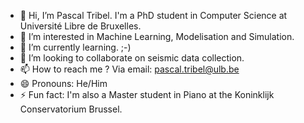 - 👋 Hi, I’m Pascal Tribel. I'm a PhD student in Computer Science at Université Libre de Bruxelles.
- 👀 I’m interested in Machine Learning, Modelisation and Simulation.
- 🌱 I’m currently learning. ;-) 
- 💞️ I’m looking to collaborate on seismic data collection.
- 📫 How to reach me ? Via email: pascal.tribel@ulb.be
- 😄 Pronouns: He/Him
- ⚡ Fun fact: I'm also a Master student in Piano at the Koninklijk Conservatorium Brussel.

<!---
pascaltribel/pascaltribel is a ✨ special ✨ repository because its `README.md` (this file) appears on your GitHub profile.
You can click the Preview link to take a look at your changes.
--->
